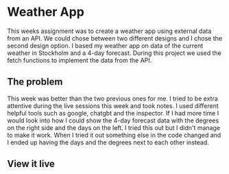 # Weather App
This weeks assignment was to create a weather app using external data from an API. We could chose between two different designs and I chose the second design option. I based my weather app on data of the current weather in Stockholm and a 4-day forecast. During this project we used the fetch functions to implement the data from the API.

## The problem
This week was better than the two previous ones for me. I tried to be extra attentive during the live sessions this week and took notes. I used different helpful tools such as google, chatgbt and the inspector. If I had more time I would look into how I could show the 4-day forecast data with the degrees on the right side and the days on the left. I tried this out but I didn't manage to make it work. When I tried it out something else in the code changed and I ended up having the days and the degrees next to each other instead. 

## View it live
